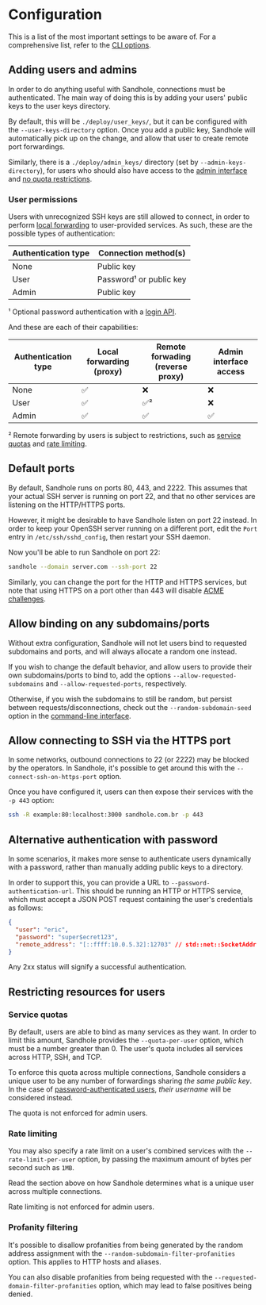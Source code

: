 # Configuration

This is a list of the most important settings to be aware of. For a comprehensive list, refer to the [CLI options](./cli.md).

## Adding users and admins

In order to do anything useful with Sandhole, connections must be authenticated. The main way of doing this is by adding your users' public keys to the user keys directory.

By default, this will be `./deploy/user_keys/`, but it can be configured with the `--user-keys-directory` option. Once you add a public key, Sandhole will automatically pick up on the change, and allow that user to create remote port forwardings.

Similarly, there is a `./deploy/admin_keys/` directory (set by `--admin-keys-directory`), for users who should also have access to the [admin interface](./administration.md#admin-interface) and [no quota restrictions](#restricting-resources-for-users).

### User permissions

Users with unrecognized SSH keys are still allowed to connect, in order to perform [local forwarding](./local_forwarding.mdrandom-subdomain-seed) to user-provided services. As such, these are the possible types of authentication:

| Authentication type | Connection method(s)    |
| ------------------- | ----------------------- |
| None                | Public key              |
| User                | Password¹ or public key |
| Admin               | Public key              |

¹ Optional password authentication with a [login API](#alternative-authentication-with-password).

And these are each of their capabilities:

| Authentication type | Local forwarding (proxy) | Remote forwading (reverse proxy) | Admin interface access |
| ------------------- | ------------------------ | -------------------------------- | ---------------------- |
| None                | ✅                       | ❌                               | ❌                     |
| User                | ✅                       | ✅²                              | ❌                     |
| Admin               | ✅                       | ✅                               | ✅                     |

² Remote forwarding by users is subject to restrictions, such as [service quotas](#service-quotas) and [rate limiting](#rate-limiting).

## Default ports

By default, Sandhole runs on ports 80, 443, and 2222. This assumes that your actual SSH server is running on port 22, and that no other services are listening on the HTTP/HTTPS ports.

However, it might be desirable to have Sandhole listen on port 22 instead. In order to keep your OpenSSH server running on a different port, edit the `Port` entry in `/etc/ssh/sshd_config`, then restart your SSH daemon.

Now you'll be able to run Sandhole on port 22:

```bash
sandhole --domain server.com --ssh-port 22
```

Similarly, you can change the port for the HTTP and HTTPS services, but note that using HTTPS on a port other than 443 will disable [ACME challenges](./tls_support.md#acme-support).

## Allow binding on any subdomains/ports

Without extra configuration, Sandhole will not let users bind to requested subdomains and ports, and will always allocate a random one instead.

If you wish to change the default behavior, and allow users to provide their own subdomains/ports to bind to, add the options `--allow-requested-subdomains` and `--allow-requested-ports`, respectively.

Otherwise, if you wish the subdomains to still be random, but persist between requests/disconnections, check out the `--random-subdomain-seed` option in the [command-line interface](./cli.md).

## Allow connecting to SSH via the HTTPS port

In some networks, outbound connections to 22 (or 2222) may be blocked by the operators. In Sandhole, it's possible to get around this with the `--connect-ssh-on-https-port` option.

Once you have configured it, users can then expose their services with the `-p 443` option:

```bash
ssh -R example:80:localhost:3000 sandhole.com.br -p 443
```

## Alternative authentication with password

In some scenarios, it makes more sense to authenticate users dynamically with a password, rather than manually adding public keys to a directory.

In order to support this, you can provide a URL to `--password-authentication-url`. This should be running an HTTP or HTTPS service, which must accept a JSON POST request containing the user's credentials as follows:

```json
{
  "user": "eric",
  "password": "super$ecret123",
  "remote_address": "[::ffff:10.0.5.32]:12703" // std::net::SocketAddr
}
```

Any 2xx status will signify a successful authentication.

## Restricting resources for users

### Service quotas

By default, users are able to bind as many services as they want. In order to limit this amount, Sandhole provides the `--quota-per-user` option, which must be a number greater than 0. The user's quota includes all services across HTTP, SSH, and TCP.

To enforce this quota across multiple connections, Sandhole considers a unique user to be any number of forwardings sharing _the same public key_. In the case of [password-authenticated users](#alternative-authentication-with-password), _their username_ will be considered instead.

The quota is not enforced for admin users.

### Rate limiting

You may also specify a rate limit on a user's combined services with the `--rate-limit-per-user` option, by passing the maximum amount of bytes per second such as `1MB`.

Read the section above on how Sandhole determines what is a unique user across multiple connections.

Rate limiting is not enforced for admin users.

### Profanity filtering

It's possible to disallow profanities from being generated by the random address assignment with the `--random-subdomain-filter-profanities` option. This applies to HTTP hosts and aliases.

You can also disable profanities from being requested with the `--requested-domain-filter-profanities` option, which may lead to false positives being denied.
